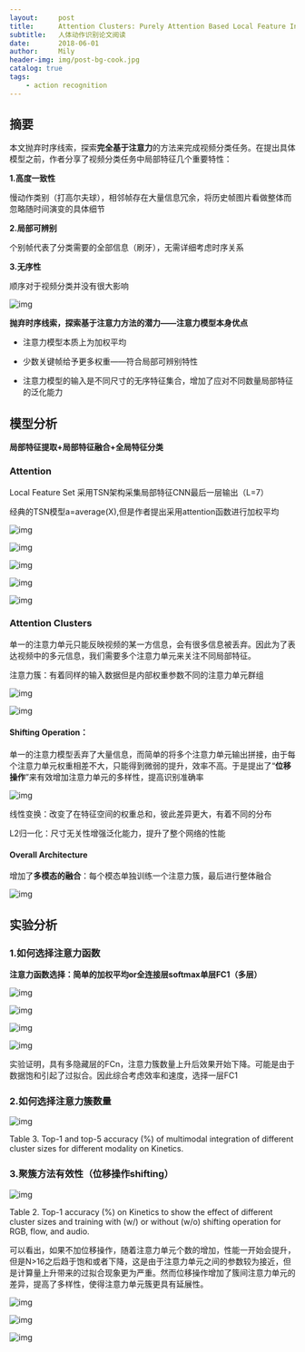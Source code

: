 ```yaml
---
layout:     post
title:      Attention Clusters: Purely Attention Based Local Feature Integration for Video Classification
subtitle:   人体动作识别论文阅读
date:       2018-06-01
author:     Mily
header-img: img/post-bg-cook.jpg
catalog: true
tags:
    - action recognition
---
```


## **摘要**

本文抛弃时序线索，探索**完全基于注意力**的方法来完成视频分类任务。在提出具体模型之前，作者分享了视频分类任务中局部特征几个重要特性：

**1.高度一致性**

慢动作类别（打高尔夫球），相邻帧存在大量信息冗余，将历史帧图片看做整体而忽略随时间演变的具体细节

**2.局部可辨别**

个别帧代表了分类需要的全部信息（刷牙），无需详细考虑时序关系

**3.无序性**

顺序对于视频分类并没有很大影响

![img](https://note.youdao.com/ynoteshare1/images/replace-img.png)

**抛弃时序线索，探索基于注意力方法的潜力——注意力模型本身优点**

- 注意力模型本质上为加权平均

- 少数关键帧给予更多权重——符合局部可辨别特性

- 注意力模型的输入是不同尺寸的无序特征集合，增加了应对不同数量局部特征的泛化能力

## **模型分析**

**局部特征提取+局部特征融合+全局特征分类**

### **Attention**

Local Feature Set 采用TSN架构采集局部特征CNN最后一层输出（L=7）

经典的TSN模型a=average(X),但是作者提出采用attention函数进行加权平均

![img](https://note.youdao.com/ynoteshare1/images/replace-img.png)



![img](https://note.youdao.com/ynoteshare1/images/replace-img.png)

![img](https://note.youdao.com/ynoteshare1/images/replace-img.png)

![img](https://note.youdao.com/ynoteshare1/images/replace-img.png)

![img](https://note.youdao.com/ynoteshare1/images/replace-img.png)

### **Attention Clusters**

单一的注意力单元只能反映视频的某一方信息，会有很多信息被丢弃。因此为了表达视频中的多元信息，我们需要多个注意力单元来关注不同局部特征。

注意力簇：有着同样的输入数据但是内部权重参数不同的注意力单元群组

![img](https://note.youdao.com/ynoteshare1/images/replace-img.png)

![img](https://note.youdao.com/ynoteshare1/images/replace-img.png)

#### **Shifting Operation：**

单一的注意力模型丢弃了大量信息，而简单的将多个注意力单元输出拼接，由于每个注意力单元权重相差不大，只能得到微弱的提升，效率不高。于是提出了“**位移操作**”来有效增加注意力单元的多样性，提高识别准确率

![img](https://note.youdao.com/ynoteshare1/images/replace-img.png)

线性变换：改变了在特征空间的权重总和，彼此差异更大，有着不同的分布

L2归一化：尺寸无关性增强泛化能力，提升了整个网络的性能

#### **Overall Architecture**

增加了**多模态的融合**：每个模态单独训练一个注意力簇，最后进行整体融合

![img](https://note.youdao.com/ynoteshare1/images/replace-img.png)



## **实验分析**

### **1.如何选择注意力函数**

**注意力函数选择：简单的加权平均or全连接层softmax单层FC1（多层）**

![img](https://note.youdao.com/ynoteshare1/images/replace-img.png)



![img](https://note.youdao.com/ynoteshare1/images/replace-img.png)

![img](https://note.youdao.com/ynoteshare1/images/replace-img.png)

![img](https://note.youdao.com/ynoteshare1/images/replace-img.png)

实验证明，具有多隐藏层的FCn，注意力簇数量上升后效果开始下降。可能是由于数据饱和引起了过拟合。因此综合考虑效率和速度，选择一层FC1

### **2.如何选择注意力簇数量**

![img](https://note.youdao.com/ynoteshare1/images/replace-img.png)

Table 3. Top-1 and top-5 accuracy (%) of multimodal integration of different cluster sizes for different modality on Kinetics.

### **3.聚簇方法有效性（位移操作shifting）**

![img](https://note.youdao.com/ynoteshare1/images/replace-img.png)

Table 2. Top-1 accuracy (%) on Kinetics to show the effect of different cluster sizes and training with (w/) or without (w/o) shifting operation for RGB, flow, and audio.

可以看出，如果不加位移操作，随着注意力单元个数的增加，性能一开始会提升，但是N>16之后趋于饱和或者下降，这是由于注意力单元之间的参数较为接近，但是计算量上升带来的过拟合现象更为严重。然而位移操作增加了簇间注意力单元的差异，提高了多样性，使得注意力单元簇更具有延展性。

![img](https://note.youdao.com/ynoteshare1/images/replace-img.png)



![img](https://note.youdao.com/ynoteshare1/images/replace-img.png)



![img](https://note.youdao.com/ynoteshare1/images/replace-img.png)